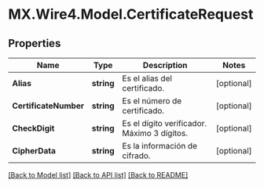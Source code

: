 # MX.Wire4.Model.CertificateRequest
## Properties

Name | Type | Description | Notes
------------ | ------------- | ------------- | -------------
**Alias** | **string** | Es el alias del certificado. | [optional] 
**CertificateNumber** | **string** | Es el número de certificado. | [optional] 
**CheckDigit** | **string** | Es el dígito verificador. Máximo 3 dígitos. | [optional] 
**CipherData** | **string** | Es la información de cifrado. | [optional] 

[[Back to Model list]](../README.md#documentation-for-models) [[Back to API list]](../README.md#documentation-for-api-endpoints) [[Back to README]](../README.md)


